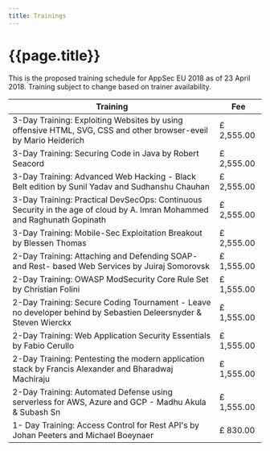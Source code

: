 ```yaml
---
title: Trainings
---
```

# {{page.title}}

This is the proposed training schedule for AppSec EU 2018 as of 23 April 2018. Training subject to change based on trainer availability.


<table class="price">
<thead>
<tr>
	<th>Training</th>
	<th>Fee</th>
</tr>
</thead>
<tbody>
<tr>	
	<td>3-Day Training:  Exploiting Websites by using offensive HTML, SVG, CSS and other browser-eveil by Mario Heiderich</td>
	<td>£ 2,555.00</td>
</tr>
<tr>	
	<td>3-Day Training: Securing Code in Java by Robert Seacord</td>
	<td>£ 2,555.00</td>
</tr>
<tr>	
	<td>3-Day Training: Advanced Web Hacking - Black Belt edition by Sunil Yadav and Sudhanshu Chauhan</td>
	<td>£ 2,555.00</td>
</tr>
<tr>	
	<td>3-Day Training: Practical DevSecOps: Continuous Security in the age of cloud by A. Imran Mohammed and Raghunath Gopinath</td>
	<td>£ 2,555.00</td>
</tr>
<tr>	
	<td>3-Day Training: Mobile-Sec Exploitation Breakout by Blessen Thomas</td>
	<td>£ 2,555.00</td>
</tr>
<tr>	
	<td>2-Day Training: Attaching and Defending SOAP- and Rest- based Web Services by Juiraj Somorovsk</td>
	<td>£ 1,555.00</td>
</tr>
<tr>	
	<td>2-Day Training: OWASP ModSecurity Core Rule Set by Christian Folini</td>
	<td>£ 1,555.00</td>
</tr>
<tr>	
	<td>2-Day Training:  Secure Coding Tournament - Leave no developer behind by Sebastien Deleersnyder & Steven Wierckx</td>
	<td>£ 1,555.00</td>
</tr>
<tr>	
	<td>2-Day Training:  Web Application Security Essentials by Fabio Cerullo</td>
	<td>£ 1,555.00</td>
</tr>
<tr>	
	<td>2-Day Training:  Pentesting the modern application stack by Francis Alexander and Bharadwaj Machiraju</td>
	<td>£ 1,555.00</td>
</tr>
<tr>	
	<td>2-Day Training:  Automated Defense using serverless for AWS, Azure and GCP - Madhu Akula & Subash Sn</td>
	<td>£ 1,555.00</td>
</tr>
<tr>	
	<td>1- Day Training:  Access Control for Rest API's by Johan Peeters and Michael Boeynaer</td>
	<td>£ 830.00</td>
</tr>
</tbody>
</table>